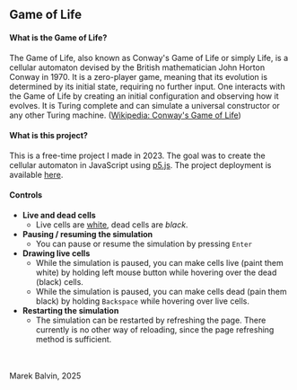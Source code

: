 ## Game of Life
#### What is the Game of Life?
The Game of Life, also known as Conway's Game of Life or simply Life, is a cellular automaton devised by the British mathematician John Horton Conway in 1970. It is a zero-player game, meaning that its evolution is determined by its initial state, requiring no further input. One interacts with the Game of Life by creating an initial configuration and observing how it evolves. It is Turing complete and can simulate a universal constructor or any other Turing machine. ([Wikipedia: Conway's Game of Life](https://en.wikipedia.org/wiki/Conway%27s_Game_of_Life))
#### What is this project?
This is a free-time project I made in 2023. The goal was to create the cellular automaton in JavaScript using [p5.js](https://p5js.org/). The project deployment is available [here](https://marekblvn.github.io/game-of-life/).
#### Controls
- **Live and dead cells**
  - Live cells are <ins>white</ins>, dead cells are *black*.
- **Pausing / resuming the simulation**
  - You can pause or resume the simulation by pressing `Enter`
- **Drawing live cells**
  - While the simulation is paused, you can make cells live (paint them white) by holding left mouse button while hovering over the dead (black) cells.
  - While the simulation is paused, you can make cells dead (pain them black) by holding `Backspace` while hovering over live cells.
- **Restarting the simulation**
  - The simulation can be restarted by refreshing the page. There currently is no other way of reloading, since the page refreshing method is sufficient.
 

<br />
<br />
Marek Balvin, 2025

